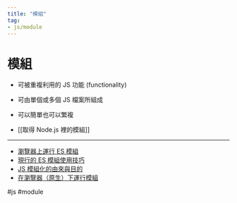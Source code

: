 ```yaml
---
title: "模組"
tag: 
- js/module
---
```

# 模組
- 可被重複利用的 JS 功能 (functionality)
- 可由單個或多個 JS 檔案所組成
- 可以簡單也可以繁複

- [[取得 Node.js 裡的模組]]

---

- [瀏覽器上運行 ES 模組](JavaScript/模組/瀏覽器上運行%20ES%20模組.md)
- [現行的 ES 模組使用技巧](JavaScript/模組/現行的%20ES%20模組使用技巧.md)
- [JS 模組化的由來與目的](JavaScript/模組/JS%20模組化的由來與目的.md)
- [在瀏覽器（原生）下運行模組](JavaScript/模組/在瀏覽器（原生）下運行模組.md)

#js #module 